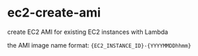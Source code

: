 # ec2-create-ami
create EC2 AMI for existing EC2 instances with Lambda

the AMI image name format: `{EC2_INSTANCE_ID}-{YYYYMMDDhhmm}`
